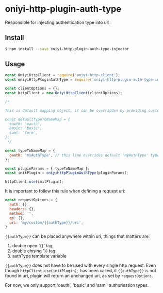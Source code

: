 # oniyi-http-plugin-auth-type
Responsible for injecting authentication type into url.

## Install

```sh
$ npm install --save oniyi-http-plugin-auth-type-injector
```

## Usage
```js
const OniyiHttpClient = require('oniyi-http-client');
const oniyiHttpPluginAuthType = require('oniyi-http-plugin-auth-type-injector');

const clientOptions = {};
const httpClient = new OniyiHttpClient(clientOptions);

/* 

This is default mapping object, it can be overridden by providing custom 'typeToNameMap' variable as explained below

const defaultTypeToNameMap = {
  oauth: 'oauth',
  basic: 'basic',
  saml: 'form',
};
 */

const typeToNameMap = {
  oauth: 'myAuthType', // this line overrides default 'myAuthType' type name, and 'myAuthType' will be injected into url if requested
};

const pluginParams = { typeToNameMap };
const initPlugin = oniyiHttpPluginAuthType(pluginParams);

httpClient.use(initPlugin);
```

It is important to follow this rule when defining a request uri:
```js
const requestOptions = {
  auth: {},
  headers: {},
  method: '',
  qs: {},
  uri: 'my/custom/{{authType}}/uri',
}
```
`{{authType}}` can be placed anywhere within uri, things that matters are:
 1. double open '{{' tag
 2. double closing '}} tag
 3. authType template variable

`{{authType}}` does not have to be used with every single http request. 
Even though `httpClient.use(initPlugin);` has been called, if `{{authType}}` is not found in uri, plugin will return
an unchanged uri, as set by `requestOptions`.

For now, we only support 'oauth', 'basic' and 'saml' authorisation types.

